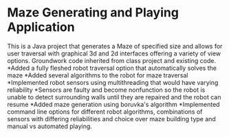 # Maze Generating and Playing Application

 This is a Java project that generates a Maze of specified size and allows for user traversal with graphical 3d and 2d interfaces offering a variety of view options. Groundwork code inherited from class project and existing code. 
*Added a fully fleshed robot traversal option that automatically solves the maze
*Added several algorithms to the robot for maze traversal
*Implemented robot sensors using multithreading that would have varying reliability
*Sensors are faulty and become nonfunction so the robot is unable to detect surrounding walls until they are repaired and the robot can resume *Added maze generation using boruvka's algorithm
*Implemented command line options for different robot algorithms, combinations of sensors with differing reliabilities and choice over maze building type and manual vs automated playing.
